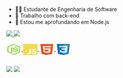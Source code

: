 - 👨‍🎓 Estudante de Engenharia de Software
- 🔭 Trabalho com back-end
- 🌱 Estou me aprofundando em Node.js

 <div>
  <a href="https://github.com/janderrv">
  <img height="180em" src="https://github-readme-stats.vercel.app/api?username=janderrv&show_icons=true&theme=dracula&include_all_commits=true&count_private=true"/>
  <img height="180em" src="https://github-readme-stats.vercel.app/api/top-langs/?username=janderrv&layout=compact&langs_count=7&theme=dracula"/>
</div>
<div style="display: inline_block"><br>
  <img align="center" alt="Node.js" height="30" width="40" src="https://raw.githubusercontent.com/devicons/devicon/master/icons/nodejs/nodejs-original.svg">
  <img align="center" alt="JavaScript" height="30" width="40" src="https://raw.githubusercontent.com/devicons/devicon/master/icons/javascript/javascript-plain.svg">
  <img align="center" alt="HTML" height="30" width="40" src="https://raw.githubusercontent.com/devicons/devicon/master/icons/html5/html5-original.svg">
  <img align="center" alt="CSS" height="30" width="40" src="https://raw.githubusercontent.com/devicons/devicon/master/icons/css3/css3-original.svg">
</div>
 
  
  ##
 
<div> 
</a> 
  <a href = "mailto:janderrv26@gmail.com"><img src="https://img.shields.io/badge/-Gmail-%23333?style=for-the-badge&logo=gmail&logoColor=white" target="_blank"></a>
  <a href="https://www.linkedin.com/in/jander-guimaraes-freire" target="_blank"><img src="https://img.shields.io/badge/-LinkedIn-%230077B5?style=for-the-badge&logo=linkedin&logoColor=white" target="_blank"></a>  
</div>



